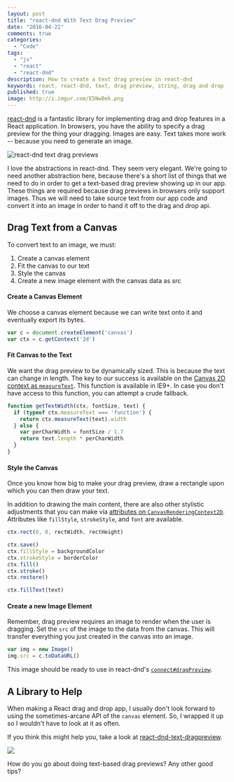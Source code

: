 ```yaml
---
layout: post
title: "react-dnd With Text Drag Preview"
date: "2016-04-21"
comments: true
categories:
  - "Code"
tags:
  - "js"
  - "react"
  - "react-dnd"
description: How to create a text drag preview in react-dnd
keywords: react, react-dnd, text, drag preview, string, drag and drop
published: true
image: http://i.imgur.com/E5NwBek.png
---
```


[react-dnd](http://gaearon.github.io/react-dnd/) is a fantastic library for implementing drag and drop features in a React application.  In browsers, you have the ability to specify a drag preview for the thing your dragging.  Images are easy.  Text takes more work -- because you need to generate an image.

![react-dnd text drag previews](http://i.imgur.com/E5NwBek.png)

<!--more-->

I love the abstractions in react-dnd.  They seem very elegant.  We're going to need another abstraction here, because there's a short list of things that we need to do in order to get a text-based drag preview showing up in our app.  These things are required because drag previews in browsers only support images.  Thus we will need to take source text from our app code and convert it into an image in order to hand it off to the drag and drop api.

## Drag Text from a Canvas

To convert text to an image, we must:

1. Create a canvas element
2. Fit the canvas to our text
3. Style the canvas
4. Create a new image element with the canvas data as src

#### Create a Canvas Element

We choose a canvas element because we can write text onto it and eventually export its bytes.

```js
var c = document.createElement('canvas')
var ctx = c.getContext('2d')
```

#### Fit Canvas to the Text

We want the drag preview to be dynamically sized.  This is because the text can change in length.   The key to our success is available on the [Canvas 2D context as `measureText`](https://developer.mozilla.org/en-US/docs/Web/API/CanvasRenderingContext2D/measureText).  This function is available in IE9+.  In case you don't have access to this function, you can attempt a crude fallback.

```js
function getTextWidth(ctx, fontSize, text) {
  if (typeof ctx.measureText === 'function') {
    return ctx.measureText(text).width
  } else {
    var perCharWidth = fontSize / 1.7
    return text.length * perCharWidth
  }
}
```

#### Style the Canvas

Once you know how big to make your drag preview, draw a rectangle upon which you can then draw your text.

In addition to drawing the main content, there are also other stylistic adjustments that you can make via [attributes on `CanvasRenderingContext2D`](https://developer.mozilla.org/en-US/docs/Web/API/CanvasRenderingContext2D).  Attributes like `fillStyle`, `strokeStyle`, and `font` are available.

```js
ctx.rect(0, 0, rectWidth, rectHeight)

ctx.save()
ctx.fillStyle = backgroundColor
ctx.strokeStyle = borderColor
ctx.fill()
ctx.stroke()
ctx.restore()

ctx.fillText(text)
```

#### Create a new Image Element

Remember, drag preview requires an image to render when the user is dragging.  Set the `src` of the image to the data from the canvas.  This will transfer everything you just created in the canvas into an image.

```js
var img = new Image()
img.src = c.toDataURL()
```

This image should be ready to use in react-dnd's [`connect#dragPreview`](http://gaearon.github.io/react-dnd/docs-drag-source-connector.html).

## A Library to Help

When making a React drag and drop app, I usually don't look forward to using the sometimes-arcane API of the `canvas` element.  So, I wrapped it up so I wouldn't have to look at it as often.   

If you think this might help you, take a look at [react-dnd-text-dragpreview](http://npm.im/react-dnd-text-dragpreview).

<a href="http://npm.im/react-dnd-text-dragpreview"><img src="http://i.imgur.com/glegZVc.gif" /></a>

How do you go about doing text-based drag previews?  Any other good tips?
